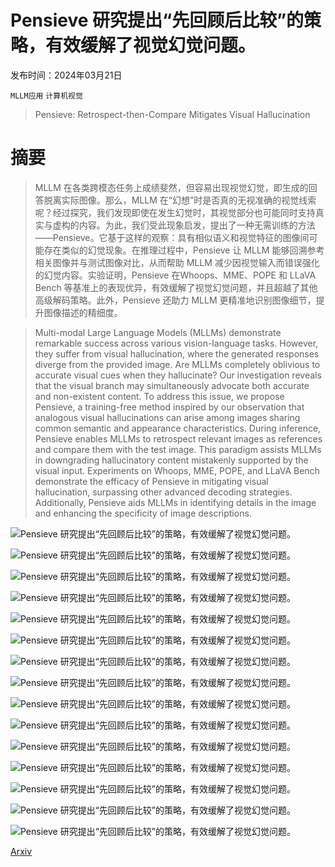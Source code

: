 # Pensieve 研究提出“先回顾后比较”的策略，有效缓解了视觉幻觉问题。

发布时间：2024年03月21日

`MLLM应用` `计算机视觉`

> Pensieve: Retrospect-then-Compare Mitigates Visual Hallucination

# 摘要

> MLLM 在各类跨模态任务上成绩斐然，但容易出现视觉幻觉，即生成的回答脱离实际图像。那么，MLLM 在“幻想”时是否真的无视准确的视觉线索呢？经过探究，我们发现即使在发生幻觉时，其视觉部分也可能同时支持真实与虚构的内容。为此，我们受此现象启发，提出了一种无需训练的方法——Pensieve。它基于这样的观察：具有相似语义和视觉特征的图像间可能存在类似的幻觉现象。在推理过程中，Pensieve 让 MLLM 能够回溯参考相关图像并与测试图像对比，从而帮助 MLLM 减少因视觉输入而错误强化的幻觉内容。实验证明，Pensieve 在Whoops、MME、POPE 和 LLaVA Bench 等基准上的表现优异，有效缓解了视觉幻觉问题，并且超越了其他高级解码策略。此外，Pensieve 还助力 MLLM 更精准地识别图像细节，提升图像描述的精细度。

> Multi-modal Large Language Models (MLLMs) demonstrate remarkable success across various vision-language tasks. However, they suffer from visual hallucination, where the generated responses diverge from the provided image. Are MLLMs completely oblivious to accurate visual cues when they hallucinate? Our investigation reveals that the visual branch may simultaneously advocate both accurate and non-existent content. To address this issue, we propose Pensieve, a training-free method inspired by our observation that analogous visual hallucinations can arise among images sharing common semantic and appearance characteristics. During inference, Pensieve enables MLLMs to retrospect relevant images as references and compare them with the test image. This paradigm assists MLLMs in downgrading hallucinatory content mistakenly supported by the visual input. Experiments on Whoops, MME, POPE, and LLaVA Bench demonstrate the efficacy of Pensieve in mitigating visual hallucination, surpassing other advanced decoding strategies. Additionally, Pensieve aids MLLMs in identifying details in the image and enhancing the specificity of image descriptions.

![Pensieve 研究提出“先回顾后比较”的策略，有效缓解了视觉幻觉问题。](../../../paper_images/2403.14401/x1.png)

![Pensieve 研究提出“先回顾后比较”的策略，有效缓解了视觉幻觉问题。](../../../paper_images/2403.14401/x2.png)

![Pensieve 研究提出“先回顾后比较”的策略，有效缓解了视觉幻觉问题。](../../../paper_images/2403.14401/x3.png)

![Pensieve 研究提出“先回顾后比较”的策略，有效缓解了视觉幻觉问题。](../../../paper_images/2403.14401/x4.png)

![Pensieve 研究提出“先回顾后比较”的策略，有效缓解了视觉幻觉问题。](../../../paper_images/2403.14401/x5.png)

![Pensieve 研究提出“先回顾后比较”的策略，有效缓解了视觉幻觉问题。](../../../paper_images/2403.14401/x6.png)

![Pensieve 研究提出“先回顾后比较”的策略，有效缓解了视觉幻觉问题。](../../../paper_images/2403.14401/x7.png)

![Pensieve 研究提出“先回顾后比较”的策略，有效缓解了视觉幻觉问题。](../../../paper_images/2403.14401/x8.png)

![Pensieve 研究提出“先回顾后比较”的策略，有效缓解了视觉幻觉问题。](../../../paper_images/2403.14401/x9.png)

![Pensieve 研究提出“先回顾后比较”的策略，有效缓解了视觉幻觉问题。](../../../paper_images/2403.14401/x10.png)

![Pensieve 研究提出“先回顾后比较”的策略，有效缓解了视觉幻觉问题。](../../../paper_images/2403.14401/x11.png)

![Pensieve 研究提出“先回顾后比较”的策略，有效缓解了视觉幻觉问题。](../../../paper_images/2403.14401/x12.png)

![Pensieve 研究提出“先回顾后比较”的策略，有效缓解了视觉幻觉问题。](../../../paper_images/2403.14401/x13.png)

![Pensieve 研究提出“先回顾后比较”的策略，有效缓解了视觉幻觉问题。](../../../paper_images/2403.14401/x14.png)

![Pensieve 研究提出“先回顾后比较”的策略，有效缓解了视觉幻觉问题。](../../../paper_images/2403.14401/x15.png)

[Arxiv](https://arxiv.org/abs/2403.14401)